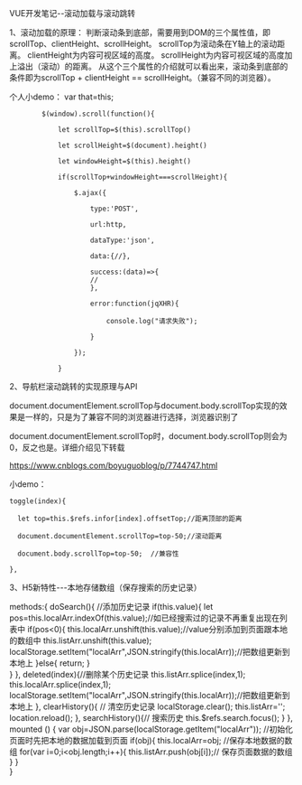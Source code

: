 
VUE开发笔记--滚动加载与滚动跳转

1、滚动加载的原理：
判断滚动条到底部，需要用到DOM的三个属性值，即scrollTop、clientHeight、scrollHeight。
scrollTop为滚动条在Y轴上的滚动距离。
clientHeight为内容可视区域的高度。
scrollHeight为内容可视区域的高度加上溢出（滚动）的距离。
从这个三个属性的介绍就可以看出来，滚动条到底部的条件即为scrollTop + clientHeight == scrollHeight。（兼容不同的浏览器）。

个人小demo：
            var that=this;
            
            $(window).scroll(function(){
            
                let scrollTop=$(this).scrollTop()
                
                let scrollHeight=$(document).height()
                
                let windowHeight=$(this).height()
                
                if(scrollTop+windowHeight===scrollHeight){
                
                    $.ajax({     
                    
                        type:'POST',  
                        
                        url:http,  
                        
                        dataType:'json',
                        
                        data:{//},
                        
                        success:(data)=>{   
                        //
                        },
                        
                        error:function(jqXHR){
                        
                            console.log("请求失败");
                            
                        }
                        
                    });
                    
                } 

2、导航栏滚动跳转的实现原理与API

document.documentElement.scrollTop与document.body.scrollTop实现的效果是一样的，只是为了兼容不同的浏览器进行选择，浏览器识别了

document.documentElement.scrollTop时，document.body.scrollTop则会为0，反之也是。详细介绍见下转载

https://www.cnblogs.com/boyuguoblog/p/7744747.html 

小demo：

    toggle(index){
    
      let top=this.$refs.infor[index].offsetTop;//距离顶部的距离
      
      document.documentElement.scrollTop=top-50;//滚动距离
      
      document.body.scrollTop=top-50;  //兼容性       
     
    },

3、H5新特性---本地存储数组（保存搜索的历史记录）

  methods:{
    doSearch(){ //添加历史记录
       if(this.value){
          let pos=this.localArr.indexOf(this.value);//如已经搜索过的记录不再重复出现在列表中
          if(pos<0){
            this.localArr.unshift(this.value);//value分别添加到页面跟本地的数组中
            this.listArr.unshift(this.value); 
            localStorage.setItem("localArr",JSON.stringify(this.localArr));//把数组更新到本地上 
          }else{
            return;
          }      
       }
    },
    deleted(index){//删除某个历史记录
      this.listArr.splice(index,1);
      this.localArr.splice(index,1);
      localStorage.setItem("localArr",JSON.stringify(this.localArr));//把数组更新到本地上 
    },
    clearHistory(){ // 清空历史记录
        localStorage.clear();
        this.listArr='';
        location.reload();
    },
    searchHistory(){// 搜索历史
      this.$refs.search.focus();
    }
  },
  mounted () {
    var obj=JSON.parse(localStorage.getItem("localArr")); //初始化页面时先把本地的数据加载到页面
    if(obj){
      this.localArr=obj; //保存本地数据的数组
      for(var i=0;i<obj.length;i++){
        this.listArr.push(obj[i]);// 保存页面数据的数组
      }
    }   
  }

